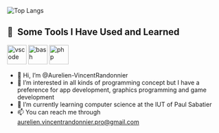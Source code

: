 ![Top Langs](https://github-readme-stats.vercel.app/api/top-langs/?username=Aurelien-vr&layout=compact&theme=github_dark)

<h2> 🚀 &nbsp;Some Tools I Have Used and Learned</h2>
    <p align="left">
    <img src="https://cdn.jsdelivr.net/gh/devicons/devicon/icons/vscode/vscode-original.svg" alt="vscode" width="45" height="45"/>
    <img src="https://cdn.jsdelivr.net/gh/devicons/devicon/icons/bash/bash-original.svg" alt="bash" width="45" height="45"/>
    <img src="https://cdn.jsdelivr.net/gh/devicons/devicon/icons/php/php-original.svg" alt="php" width="45" height="45"/>
    </p>
</h2>


- 👋 Hi, I’m @Aurelien-VincentRandonnier
- 👀 I’m interested in all kinds of programming concept but I have a preference for app development, graphics programming and game development 
- 🌱 I’m currently learning computer science at the IUT of Paul Sabatier
- 📫 You can reach me through aurelien.vincentrandonnier.pro@gmail.com
